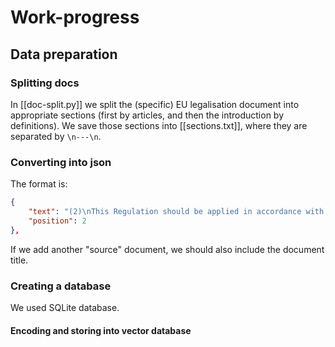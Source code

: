
# Work-progress
## Data preparation
### Splitting docs
In [[doc-split.py]] we split the (specific) EU legalisation document into appropriate sections (first by articles, and then the introduction by definitions). We save those sections into [[sections.txt]],  where they are separated by `\n---\n`. 

### Converting into json
The format is:
```json
{
    "text": "(2)\nThis Regulation should be applied in accordance with the values of the Union enshrined \nas in the Charter, facilitating the protection of natural persons, undertakings, \ndemocracy, the rule of law and environmental protection, while boosting innovation and \nemployment and making the Union a leader in the uptake of trustworthy AI.\nEN\nUnited in diversity\nEN\n",
    "position": 2
},
```
If we add another "source" document, we should also include the document title.

### Creating a database
We used SQLite database.

#### Encoding and storing into vector database